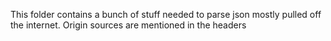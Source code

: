 This folder contains a bunch of stuff needed to parse json mostly pulled off the internet.
Origin sources are mentioned in the headers
